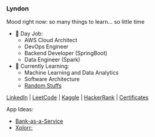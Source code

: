 ### Lyndon
Mood right now: so many things to learn... so little time

- 🔭 Day Job: 
  - AWS Cloud Architect
  - DevOps Engineer
  - Backend Developer (SpringBoot)
  - Data Engineer (Spark)
- 🌱 Currently Learning: 
  - Machine Learning and Data Analytics
  - Software Architecture
  - [Random Stuffs](https://github.com/the-codefactory-dev/the-daily-learning-project/projects/1?add_cards_query=is%3Aopen)

[LinkedIn](https://www.linkedin.com/in/lyndonbibera/) | [LeetCode](https://leetcode.com/the-codefactory-dev/) | [Kaggle](https://www.kaggle.com/lbibera) | [HackerRank](https://www.hackerrank.com/lyndonbibera) | [Certificates](https://www.credly.com/badges/a3fa24a8-9df3-4e22-a75d-6df337ee0710?source=linked_in_profile)


App Ideas:
- [Bank-as-a-Service](https://github.com/bank-as-a-service)
- [Xplorr: ](https://github.com/CodeFactoryDEV/app-idea-xplorr/blob/main/docs/technical_implementation.md)
